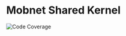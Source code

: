 # Mobnet Shared Kernel
![Code Coverage](https://img.shields.io/badge/Code%20Coverage-95%25-success?style=flat)
